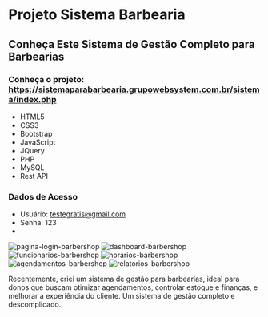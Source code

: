 # Projeto Sistema Barbearia
## Conheça Este Sistema de Gestão Completo para Barbearias
### Conheça o projeto: https://sistemaparabarbearia.grupowebsystem.com.br/sistema/index.php
- HTML5
- CSS3
- Bootstrap
- JavaScript
- JQuery
- PHP
- MySQL
- Rest API

### Dados de Acesso
- Usuário: testegratis@gmail.com
- Senha: 123
- 
![pagina-login-barbershop](https://github.com/user-attachments/assets/633f4943-09a3-41c2-a8ca-bd4540c39656)
![dashboard-barbershop](https://github.com/user-attachments/assets/5b4ae7fc-a2b4-4288-a84a-ae52ca5ffcc0)
![funcionarios-barbershop](https://github.com/user-attachments/assets/32e7a3b1-3571-48ac-a6c4-84953e5ce911)
![horarios-barbershop](https://github.com/user-attachments/assets/af118fd9-d2a1-46ca-ba7d-7914df15da4f)
![agendamentos-barbershop](https://github.com/user-attachments/assets/c8e91683-aa9c-4319-862d-9f5e2c43ca0b)
![relatorios-barbershop](https://github.com/user-attachments/assets/4e5c9f47-3c00-43cd-b99d-e9425ba06622)

Recentemente, criei um sistema de gestão para barbearias, ideal para donos que buscam otimizar agendamentos, controlar estoque e finanças, e melhorar a experiência do cliente. Um sistema de gestão completo e descomplicado.
